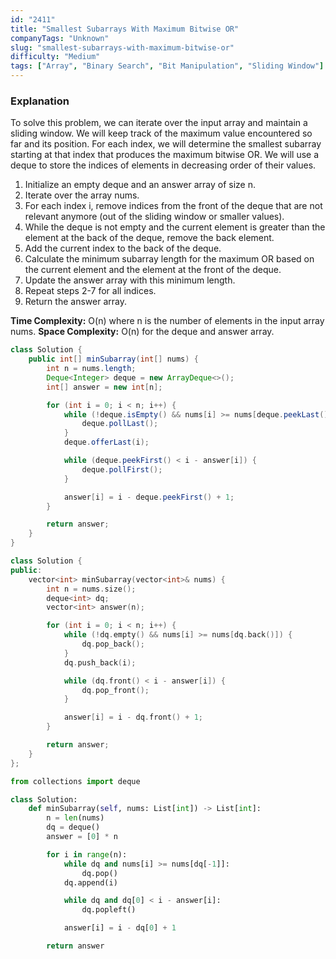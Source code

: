 ```yaml
---
id: "2411"
title: "Smallest Subarrays With Maximum Bitwise OR"
companyTags: "Unknown"
slug: "smallest-subarrays-with-maximum-bitwise-or"
difficulty: "Medium"
tags: ["Array", "Binary Search", "Bit Manipulation", "Sliding Window"]
---
```


### Explanation
To solve this problem, we can iterate over the input array and maintain a sliding window. We will keep track of the maximum value encountered so far and its position. For each index, we will determine the smallest subarray starting at that index that produces the maximum bitwise OR. We will use a deque to store the indices of elements in decreasing order of their values.

1. Initialize an empty deque and an answer array of size n.
2. Iterate over the array nums.
3. For each index i, remove indices from the front of the deque that are not relevant anymore (out of the sliding window or smaller values).
4. While the deque is not empty and the current element is greater than the element at the back of the deque, remove the back element.
5. Add the current index to the back of the deque.
6. Calculate the minimum subarray length for the maximum OR based on the current element and the element at the front of the deque.
7. Update the answer array with this minimum length.
8. Repeat steps 2-7 for all indices.
9. Return the answer array.

**Time Complexity:** O(n) where n is the number of elements in the input array nums.
**Space Complexity:** O(n) for the deque and answer array.
```java
class Solution {
    public int[] minSubarray(int[] nums) {
        int n = nums.length;
        Deque<Integer> deque = new ArrayDeque<>();
        int[] answer = new int[n];

        for (int i = 0; i < n; i++) {
            while (!deque.isEmpty() && nums[i] >= nums[deque.peekLast()]) {
                deque.pollLast();
            }
            deque.offerLast(i);

            while (deque.peekFirst() < i - answer[i]) {
                deque.pollFirst();
            }

            answer[i] = i - deque.peekFirst() + 1;
        }

        return answer;
    }
}
```

```cpp
class Solution {
public:
    vector<int> minSubarray(vector<int>& nums) {
        int n = nums.size();
        deque<int> dq;
        vector<int> answer(n);

        for (int i = 0; i < n; i++) {
            while (!dq.empty() && nums[i] >= nums[dq.back()]) {
                dq.pop_back();
            }
            dq.push_back(i);

            while (dq.front() < i - answer[i]) {
                dq.pop_front();
            }

            answer[i] = i - dq.front() + 1;
        }

        return answer;
    }
};
```

```python
from collections import deque

class Solution:
    def minSubarray(self, nums: List[int]) -> List[int]:
        n = len(nums)
        dq = deque()
        answer = [0] * n

        for i in range(n):
            while dq and nums[i] >= nums[dq[-1]]:
                dq.pop()
            dq.append(i)

            while dq and dq[0] < i - answer[i]:
                dq.popleft()

            answer[i] = i - dq[0] + 1

        return answer
```